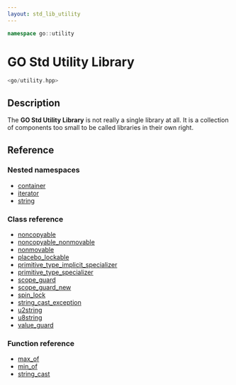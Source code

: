 ```yaml
---
layout: std_lib_utility
---
```


```c++
namespace go::utility
```

# GO Std Utility Library

```c++
<go/utility.hpp>
```

## Description

The **GO Std Utility Library** is not really a single library at all. It is a collection
of components too small to be called libraries in their own right.

## Reference

### Nested namespaces

* [container](./container/container.html)
* [iterator](./iterator/iterator.html)
* [string](./string/string.html)

### Class reference

* [noncopyable](./class_noncopyable.html)
* [noncopyable_nonmovable](./class_noncopyable_nonmovable.html)
* [nonmovable](./class_nonmovable.html)
* [placebo_lockable](./class_placebo_lockable.html)
* [primitive_type_implicit_specializer](./class_template_primitive_type_implicit_specializer.html)
* [primitive_type_specializer](./class_template_primitive_type_specializer.html)
* [scope_guard](./class_scope_guard.html)
* [scope_guard_new](./class_template_scope_guard_new.html)
* [spin_lock](./class_spin_lock.html)
* [string_cast_exception](./class_string_cast_exception.html)
* [u2string](./class_u2string.html)
* [u8string](./class_u8string.html)
* [value_guard](./class_template_value_guard.html)

### Function reference

* [max_of](./function_template_min_max.html)
* [min_of](./function_template_min_max.html)
* [string_cast](./function_template_string_cast.html)
